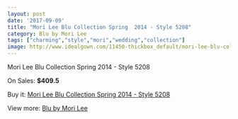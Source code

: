 ```yaml
---
layout: post
date: '2017-09-09'
title: "Mori Lee Blu Collection Spring  2014 - Style 5208"
category: Blu by Mori Lee
tags: ["charming","style","mori","wedding","collection"]
image: http://www.idealgown.com/11450-thickbox_default/mori-lee-blu-collection-spring-2014-style-5208.jpg
---
```

Mori Lee Blu Collection Spring  2014 - Style 5208

On Sales: **$409.5**
<a href="https://www.idealgown.com/en/blu-by-mori-lee/4681-mori-lee-blu-collection-spring-2014-style-5208.html"><amp-img layout="responsive" width="600" height="600" src="//www.idealgown.com/11450-thickbox_default/mori-lee-blu-collection-spring-2014-style-5208.jpg" alt="Mori Lee Blu Collection Spring  2014 - Style 5208 0" /></a>
<a href="https://www.idealgown.com/en/blu-by-mori-lee/4681-mori-lee-blu-collection-spring-2014-style-5208.html"><amp-img layout="responsive" width="600" height="600" src="//www.idealgown.com/11453-thickbox_default/mori-lee-blu-collection-spring-2014-style-5208.jpg" alt="Mori Lee Blu Collection Spring  2014 - Style 5208 1" /></a>
<a href="https://www.idealgown.com/en/blu-by-mori-lee/4681-mori-lee-blu-collection-spring-2014-style-5208.html"><amp-img layout="responsive" width="600" height="600" src="//www.idealgown.com/11452-thickbox_default/mori-lee-blu-collection-spring-2014-style-5208.jpg" alt="Mori Lee Blu Collection Spring  2014 - Style 5208 2" /></a>
<a href="https://www.idealgown.com/en/blu-by-mori-lee/4681-mori-lee-blu-collection-spring-2014-style-5208.html"><amp-img layout="responsive" width="600" height="600" src="//www.idealgown.com/11451-thickbox_default/mori-lee-blu-collection-spring-2014-style-5208.jpg" alt="Mori Lee Blu Collection Spring  2014 - Style 5208 3" /></a>

Buy it: [Mori Lee Blu Collection Spring  2014 - Style 5208](https://www.idealgown.com/en/blu-by-mori-lee/4681-mori-lee-blu-collection-spring-2014-style-5208.html "Mori Lee Blu Collection Spring  2014 - Style 5208")

View more: [Blu by Mori Lee](https://www.idealgown.com/en/57-blu-by-mori-lee "Blu by Mori Lee")